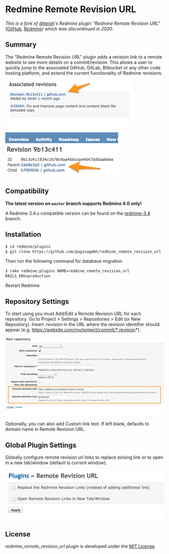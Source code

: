 # Redmine Remote Revision URL

_This is a fork of [@tleish](https://github.com/tleish)'s Redmine plugin "Redmine Remote Revision URL" ([GitHub](https://github.com/tleish/redmine_remote_revision_url), [Redmine](https://www.redmine.org/plugins/redmine_remote_revision_url)) which was discontinued in 2020._


## Summary

The "Redmine Remote Revision URL" plugin adds a revision link to a remote website to see more details on a commit/revision.
This allows a user to quickly jump to the associated GitHub, GitLab, Bitbucket or any other code hosting platform, and extend the current functionality of Redmine revisions.

![Screenshot](https://raw.githubusercontent.com/paginagmbh/redmine_remote_revision_url/master/docs/screenshot_associated_revisions.png)

![Screenshot](https://raw.githubusercontent.com/paginagmbh/redmine_remote_revision_url/master/docs/screenshot_revisions.png)


## Compatibility

**The latest version on `master` branch supports Redmine 4.0 only!**

A Redmine 3.4.x compatible version can be found on the [redmine-3.4](https://github.com/paginagmbh/redmine_remote_revision_url/tree/redmine-3.4) branch.


## Installation

```
$ cd redmine/plugins
$ git clone https://github.com/paginagmbh/redmine_remote_revision_url
```
Then run the following command for database migration
```
$ rake redmine:plugins NAME=redmine_remote_revision_url RAILS_ENV=production
```
Restart Redmine


## Repository Settings

To start using you must Add/Edit a Remote Revision URL for each repository. Go to Project > Settings > Repositories > Edit (or New Repository).
Insert *:revision* in the URL where the revision identifier should appear (e.g. https://website.com/my/project/commit/*:revision*).

![Screenshot](https://raw.githubusercontent.com/paginagmbh/redmine_remote_revision_url/master/docs/screenshot_repository_settings.png)

Optionally, you can also add Custom link text. If left blank, defaults to domain name in Remote Revision URL.


## Global Plugin Settings

Globally configure remote revision url links to replace exising link or to open in a new tab/window (default is current window).

![Screenshot](https://raw.githubusercontent.com/paginagmbh/redmine_remote_revision_url/master/docs/screenshot_plugin_settings.png)


## License

_redmine_remote_revision_url_ plugin is developed under the [MIT License](https://github.com/paginagmbh/redmine_remote_revision_url/blob/master/LICENSE).

